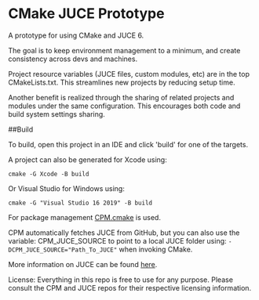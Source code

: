 # CMake JUCE Prototype
A prototype for using CMake and JUCE 6.

The goal is to keep environment management to a minimum,
and create consistency across devs and machines.

Project resource variables (JUCE files, custom modules, etc) 
are in the top CMakeLists.txt. This streamlines new projects by reducing setup time.

Another benefit is realized through the sharing of related projects and modules under the same configuration.
This encourages both code and build system settings sharing.

##Build

To build, open this project in an IDE
and click 'build' for one of the targets.

A project can also be generated for Xcode using:
```
cmake -G Xcode -B build
```
Or Visual Studio for Windows using:
```
cmake -G "Visual Studio 16 2019" -B build
```
For package management [CPM.cmake](https://github.com/TheLartians/CPM.cmake) is used.

CPM automatically fetches JUCE from GitHub, but you can also use the variable:
CPM_JUCE_SOURCE to point to a local JUCE folder using:
``-DCPM_JUCE_SOURCE="Path_To_JUCE"``
when invoking CMake.

More information on JUCE can be found [here](https://github.com/juce-framework/JUCE).


License:
Everything in this repo is free to use for any purpose. Please consult the CPM and JUCE repos
for their respective licensing information.
